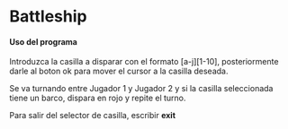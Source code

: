 # Battleship

#### Uso del programa

Introduzca la casilla a disparar con el formato [a-j][1-10], posteriormente darle al boton ok para mover el cursor a la casilla deseada.

Se va turnando entre Jugador 1 y Jugador 2 y si la casilla seleccionada tiene un barco, dispara en rojo y repite el turno.

Para salir del selector de casilla, escribir **exit**